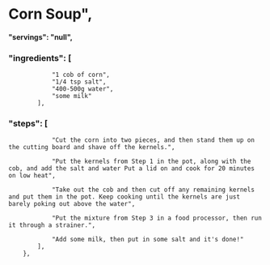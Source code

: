 # Corn Soup",
#### "servings": "null",
### "ingredients": [
                "1 cob of corn",
                "1/4 tsp salt",
                "400-500g water",
                "some milk"
            ],
         
### "steps": [
                "Cut the corn into two pieces, and then stand them up on the cutting board and shave off the kernels.",

                "Put the kernels from Step 1 in the pot, along with the cob, and add the salt and water Put a lid on and cook for 20 minutes on low heat",

                "Take out the cob and then cut off any remaining kernels and put them in the pot. Keep cooking until the kernels are just barely poking out above the water",

                "Put the mixture from Step 3 in a food processor, then run it through a strainer.",

                "Add some milk, then put in some salt and it's done!"
            ],
        },